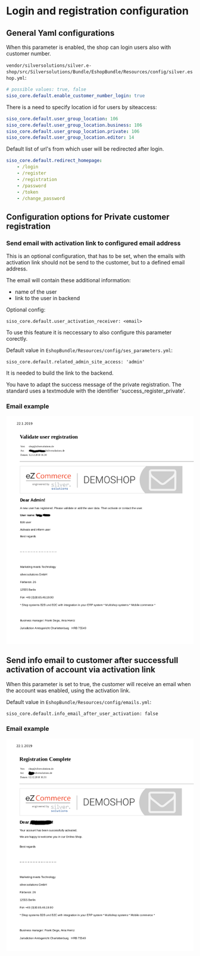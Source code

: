 # Login and registration configuration

## General Yaml configurations

When this parameter is enabled, the shop can login users also with customer number.

`vendor/silversolutions/silver.e-shop/src/Silversolutions/Bundle/EshopBundle/Resources/config/silver.eshop.yml`:

``` yaml
# possible values: true, false
siso_core.default.enable_customer_number_login: true
```

There is a need to specify location id for users by siteaccess:

``` yaml
siso_core.default.user_group_location: 106
siso_core.default.user_group_location.business: 106
siso_core.default.user_group_location.private: 106
siso_core.default.user_group_location.editor: 14
```

Default list of url's from which user will be redirected after login.

``` yaml
siso_core.default.redirect_homepage:
    - /login
    - /register
    - /registration
    - /password
    - /token
    - /change_password
```

## Configuration options for Private customer registration

### Send email with activation link to configured email address

This is an optional configuration, that has to be set, when the emails with activation link should not be send to the customer, but to a defined email address.

The email will contain these additional information:

- name of the user
- link to the user in backend

Optional config:

``` 
siso_core.default.user_activation_receiver: <email>
```

To use this feature it is neccessary to also configure this parameter corectly.

Default value in `EshopBundle/Resources/config/ses_parameters.yml`:

``` 
siso_core.default.related_admin_site_access: 'admin'
```

It is needed to build the link to the backend.

You have to adapt the success message of the private registration. The standard uses a textmodule with the identifier 'success\_register\_private'.

### Email example

![](../img/login_3.png)

## Send info email to customer after successfull activation of account via activation link

When this parameter is set to true, the customer will receive an email when the account was enabled, using the activation link.

Default value in `EshopBundle/Resources/config/emails.yml`:

``` 
siso_core.default.info_email_after_user_activation: false
```

### Email example

![](../img/login_4.png)

